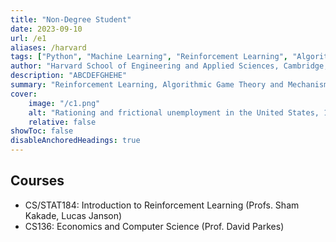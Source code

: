 ```yaml
---
title: "Non-Degree Student" 
date: 2023-09-10
url: /e1
aliases: /harvard
tags: ["Python", "Machine Learning", "Reinforcement Learning", "Algorithmic Game Theory", "Agent Based Models"]
author: "Harvard School of Engineering and Applied Sciences, Cambridge, MA"
description: "ABCDEFGHEHE" 
summary: "Reinforcement Learning, Algorithmic Game Theory and Mechanism Design, Agent Based Models" 
cover:
    image: "/c1.png"
    alt: "Rationing and frictional unemployment in the United States, 1964–2009"
    relative: false
showToc: false
disableAnchoredHeadings: true
---
```

## Courses

+ CS/STAT184: Introduction to Reinforcement Learning (Profs. Sham Kakade, Lucas Janson)
+ CS136: Economics and Computer Science (Prof. David Parkes)
